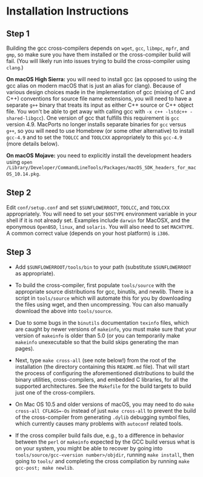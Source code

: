 Installation Instructions
=========================

Step 1
------
Building the gcc cross-compilers depends on `wget`, `gcc`, `libmpc`, `mpfr`, and `gmp`, so make sure you have them installed or the cross-compiler build will fail. (You will likely run into issues trying to build the cross-compiler using `clang`.)

**On macOS High Sierra:** you will need to install gcc (as opposed to using the gcc alias on modern macOS that is just an alias for clang). Because of various design choices made in the implementation of gcc (mixing of C and C++) conventions for source file name extensions, you will need to have a separate `g++` binary that treats its input as either C++ source or C++ object file. You won't be able to get away with calling gcc with `-x c++ -lstdc++ -shared-libgcc`). One version of gcc that fulfills this requirement is `gcc` version 4.9. MacPorts no longer installs separate binaries for `gcc` versus `g++`, so you will need to use Homebrew (or some other alternative) to install `gcc-4.9` and to set the `TOOLCC` and `TOOLCXX` appropriately to this `gcc-4.9` (more details below).

**On macOS Mojave:** you need to explicitly install the development headers using
`open /Library/Developer/CommandLineTools/Packages/macOS_SDK_headers_for_macOS_10.14.pkg`.

Step 2
------
Edit `conf/setup.conf` and set `$SUNFLOWERROOT`, `TOOLCC`, and `TOOLCXX` appropriately. You will need to set your `$OSTYPE` environment variable in your shell if it is not already set.  Examples include `darwin` for MacOSX, and the eponymous `OpenBSD`, `linux`, and `solaris`. You will also need to set `MACHTYPE`. A common correct value (depends on your host platform) is `i386`.


Step 3
------
+ Add `$SUNFLOWERROOT/tools/bin` to your path (substitute `$SUNFLOWERROOT` as appropriate).

+ To build the cross-compiler, first populate `tools/source` with the appropriate source distributions for gcc, binutils, and newlib. There is a script in `tools/source` which will automate this for you by downloading the files using wget, and then uncompressing. You can also manually download the above into `tools/source`.

+ Due to some bugs in the `binutils` documentation `texinfo` files, which are caught by newer versions of `makeinfo`, you must make sure that your version of `makeinfo` is older than 5.0 (or you can temporarily make `makeinfo` unexecutable so that the build skips generating the man pages).

+ Next, type `make cross-all` (see note below!) from the root of the installation (the directory containing this `README.md` file). That will start the process of configuring the aforementioned distributions to build the binary utilities, cross-compilers, and embedded C libraries, for all the supported architectures. See the `Makefile` for the build targets to build just one of the cross-compilers.

+ On Mac OS 10.5 and older versions of macOS, you may need to do `make cross-all CFLAGS=-Os` instead of just `make cross-all` to prevent the build of the cross-compiler from generating `.dylib` debugging symbol files, which currently causes many problems with `autoconf` related tools.

+ If the cross compiler build fails due, e.g., to a difference in behavior between the `perl` or `makeinfo` expected by the GCC build versus what is on your system, you might be able to recover by going into `tools/source/gcc-<version number>/objdir`, running `make install`, then going to `tools/` and completing the cross compilation by running `make gcc-post; make newlib`.
